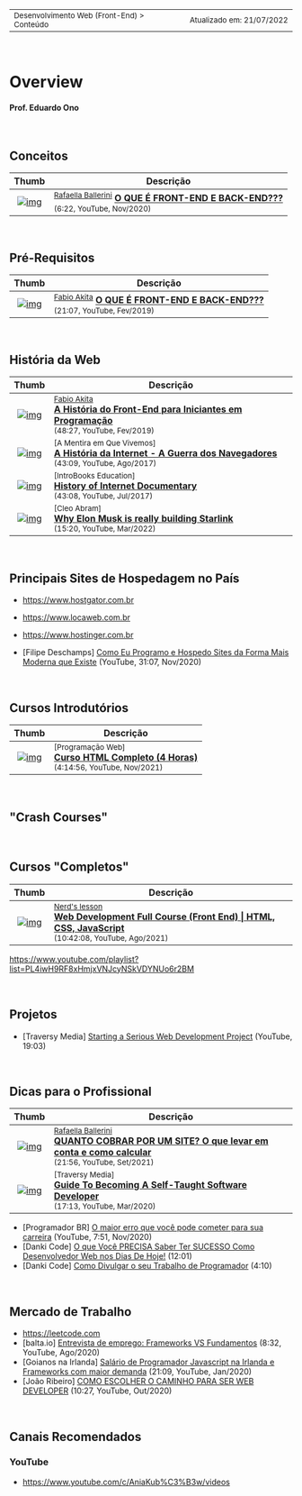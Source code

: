 <table>
<tr>
<td align="left" width="8000">
    <small>Desenvolvimento Web (Front-End) > Conteúdo</small>
</td>
<td align="right">
    <small>Atualizado&nbsp;em:&nbsp;21/07/2022</small>
</td>
</tr>
</table>

<br>

# Overview

#### Prof. Eduardo Ono

&nbsp;

## Conceitos

| Thumb | Descrição |
|:-:|---|
| [![img](https://img.youtube.com/vi/Em0R3csNMVE/default.jpg)](https://www.youtube.com/watch?v=Em0R3csNMVE "O QUE É FRONT-END E BACK-END???") | <sup>[Rafaella Ballerini]</sup> [__O QUE É FRONT-END E BACK-END???__](https://www.youtube.com/watch?v=Em0R3csNMVE)<br><sub>(6:22, YouTube, Nov/2020)</sub>

<br>

## Pré-Requisitos

| Thumb | Descrição |
|:-:|---|
| [![img](https://img.youtube.com/vi/sx4hAHhO9CY/default.jpg)](https://www.youtube.com/watch?v=sx4hAHhO9CY "O QUE É FRONT-END E BACK-END???") | <sup>[Fabio Akita]</sup> [__O QUE É FRONT-END E BACK-END???__](https://www.youtube.com/watch?v=sx4hAHhO9CY)<br><sub>(21:07, YouTube, Fev/2019)</sub>

<br>

## História da Web

| Thumb | Descrição |
|:-:|---|
| [![img](https://img.youtube.com/vi/VKmPGmFY7H4/default.jpg)](https://www.youtube.com/watch?v=VKmPGmFY7H4) | <sup>[Fabio Akita]</sup><br>[__A História do Front-End para Iniciantes em Programação__](https://www.youtube.com/watch?v=VKmPGmFY7H4)<br><sub>(48:27, YouTube, Fev/2019)</sub>
| [![img](https://img.youtube.com/vi/_TW45Wctsmg/default.jpg)](https://www.youtube.com/watch?v=_TW45Wctsmg) | <sup>[A Mentira em Que Vivemos]</sup><br>[__A História da Internet - A Guerra dos Navegadores__](https://www.youtube.com/watch?v=_TW45Wctsmg)<br><sub>(43:09, YouTube, Ago/2017)</sub>
| [![img](https://img.youtube.com/vi/dzqr7XQjbKY/default.jpg)](https://www.youtube.com/watch?v=dzqr7XQjbKY) | <sup>[IntroBooks Education]</sup><br>[__History of Internet Documentary__](https://www.youtube.com/watch?v=dzqr7XQjbKY)<br><sub>(43:08, YouTube, Jul/2017)</sub>
| [![img](https://img.youtube.com/vi/Q089i8RQPB0/default.jpg)](https://www.youtube.com/watch?v=Q089i8RQPB0) | <sup>[Cleo Abram]</sup><br>[__Why Elon Musk is really building Starlink__](https://www.youtube.com/watch?v=Q089i8RQPB0)<br><sub>(15:20, YouTube, Mar/2022)</sub>

<br>

## Principais Sites de Hospedagem no País

* https://www.hostgator.com.br
* https://www.locaweb.com.br
* https://www.hostinger.com.br

* [Filipe Deschamps] [Como Eu Programo e Hospedo Sites da Forma Mais Moderna que Existe](https://www.youtube.com/watch?v=EW7m2WIvFgQ) (YouTube, 31:07, Nov/2020)

<br>

## Cursos Introdutórios

| Thumb | Descrição |
| :-: | --- |
| [![img](https://img.youtube.com/vi/nPEpaft1y1k/default.jpg)](https://www.youtube.com/watch?v=nPEpaft1y1k) | <sup>[Programação Web]</sup><br>[__Curso HTML Completo (4 Horas)__](https://www.youtube.com/watch?v=nPEpaft1y1k)<br><sub>(4:14:56, YouTube, Nov/2021)</sub>

<br>

## "Crash Courses"

<br>

## Cursos "Completos"

| Thumb | Descrição |
| :-: | --- |
| [![img](https://img.youtube.com/vi/TdqQqyc7pfU/default.jpg)](https://www.youtube.com/watch?v=TdqQqyc7pfU "Web Development Full Course (Front End) \| HTML, CSS, JavaScript") | <sup>[Nerd's lesson]</sup><br> [__Web Development Full Course (Front End) \| HTML, CSS, JavaScript__](https://www.youtube.com/watch?v=TdqQqyc7pfU)<br><sub>(10:42:08, YouTube, Ago/2021)</sub>

https://www.youtube.com/playlist?list=PL4iwH9RF8xHmjxVNJcyNSkVDYNUo6r2BM

<br>

## Projetos

* [Traversy Media] [Starting a Serious Web Development Project](https://youtu.be/gGGPTskb7c8) (YouTube, 19:03)

<br>

## Dicas para o Profissional

| Thumb | Descrição |
| :-: | --- |
| [![img](https://img.youtube.com/vi/5LVqVcl9ICY/default.jpg)](https://www.youtube.com/watch?v=5LVqVcl9ICY "QUANTO COBRAR POR UM SITE? O que levar em conta e como calcular") | <sup>[Rafaella Ballerini]</sup><br> [__QUANTO COBRAR POR UM SITE? O que levar em conta e como calcular__](https://www.youtube.com/watch?v=5LVqVcl9ICY)<br><sub>(21:56, YouTube, Set/2021)</sub>
| [![img](https://img.youtube.com/vi/J6rVaFzOEP8/default.jpg)](https://www.youtube.com/watch?v=J6rVaFzOEP8 "Guide To Becoming A Self-Taught Software Developer") | <sup>[Traversy Media]</sup><br> [__Guide To Becoming A Self-Taught Software Developer__](https://www.youtube.com/watch?v=J6rVaFzOEP8)<br><sub>(17:13, YouTube, Mar/2020)</sub>
* [Programador BR] [O maior erro que você pode cometer para sua carreira](https://www.youtube.com/watch?v=2v-pT8rDvE4) (YouTube, 7:51, Nov/2020)
* [Danki Code] [O que Você PRECISA Saber Ter SUCESSO Como Desenvolvedor Web nos Dias De Hoje!](https://www.youtube.com/watch?v=KProuszNyKQ) (12:01)
* [Danki Code] [Como Divulgar o seu Trabalho de Programador](https://www.youtube.com/watch?v=mObLc_hn2t0) (4:10)

<br>

## Mercado de Trabalho

* https://leetcode.com
* [balta.io] [Entrevista de emprego: Frameworks VS Fundamentos]() (8:32, YouTube, Ago/2020)
* [Goianos na Irlanda] [Salário de Programador Javascript na Irlanda e Frameworks com maior demanda](https://www.youtube.com/watch?v=gXs6s5nBEpg) (21:09, YouTube, Jan/2020)
* [João Ribeiro] [COMO ESCOLHER O CAMINHO PARA SER WEB DEVELOPER](https://www.youtube.com/watch?v=to0YodD8I7g) (10:27, YouTube, Out/2020)

<br>

## Canais Recomendados

### YouTube

* https://www.youtube.com/c/AniaKub%C3%B3w/videos

<br>

[Rafaella Ballerini]: https://www.youtube.com/channel/UC_-uuuZbY0AAt9CViNzvc-Q
[Fabio Akita]: https://www.youtube.com/c/FabioAkita1990
[Nerd's lesson]: https://www.youtube.com/c/Nerdslesson
